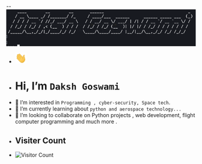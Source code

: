 -- ![alt text](https://github.com/Daksh-Goswami/Daksh-Goswami/blob/8a2b6fd1c1e49298974b9c0f4b74e1ddb25ac371/Screenshot%20from%202023-06-30%2013-50-27.png)
- <img src="https://raw.githubusercontent.com/ABSphreak/ABSphreak/master/gifs/Hi.gif" width="30px"/>  
-  # Hi, I’m ```Daksh Goswami```
- 👀 I’m interested in ```Programming , cyber-security, Space tech```.
- 🌱 I’m currently learning  about ```python and aerospace technology...```
- 💞️ I’m looking to collaborate on Python projects , web development, flight computer programming and much more .
- ## Visiter Count
- ![Visitor Count](https://profile-counter.glitch.me/{Daksh-Goswami}/count.svg)


<!---
Daksh-Goswami/Daksh-Goswami is a ✨ special ✨ repository because its `README.md` (this file) appears on your GitHub profile.
You can click the Preview link to take a look at your changes.
--->
